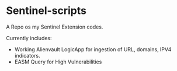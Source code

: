 # Sentinel-scripts

A Repo os my Sentinel Extension codes.

Currently includes:
- Working Alienvault LogicApp for ingestion of URL, domains, IPV4 indicators.
- EASM Query for High Vulnerabilities
